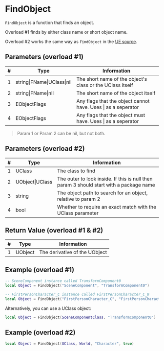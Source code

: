 # FindObject

`FindObject` is a function that finds an object. 

Overload #1 finds by either class name or short object name.

Overload #2 works the same way as `FindObject` in the [UE source](https://docs.unrealengine.com/4.27/en-US/API/Runtime/CoreUObject/UObject/FindObject/).

## Parameters (overload #1)

| # | Type | Information |
|---|------|-------------|
| 1 | string\|FName\|UClass\|nil | The short name of the object's class or the UClass itself |
| 2 | string\|FName\|nil | The short name of the object itself |
| 3 | EObjectFlags | Any flags that the object cannot have. Uses \| as a seperator |
| 4 | EObjectFlags | Any flags that the object must have. Uses \| as a seperator |

> Param 1 or Param 2 can be nil, but not both.

## Parameters (overload #2)

| # | Type | Information |
|---|------|-------------|
| 1 | UClass | The class to find |
| 2 | UObject\|UClass | The outer to look inside. If this is null then param 3 should start with a package name |
| 3 | string | The object path to search for an object, relative to param 2 |
| 4 | bool | Whether to require an exact match with the UClass parameter |

## Return Value (overload #1 & #2)

| # | Type | Information |
|---|------|-------------|
| 1 | UObject | The derivative of the UObject |

## Example (overload #1)

```lua
-- SceneComponent instance called TransformComponent0
local Object = FindObject("SceneComponent", "TransformComponent0")
```

```lua
-- FirstPersonCharacter_C instance called FirstPersonCharacter_C_0
local Object = FindObject("FirstPersonCharacter_C", "FirstPersonCharacter_C_0", EObjectFlags.RF_NoFlags, EObjectFlags.RF_ClassDefaultObject)
```

Alternatively, you can use a UClass object:

```lua
local Object = FindObject(SceneComponentClass, "TransformComponent0")
```

## Example (overload #2)

```lua
local Object = FindObject(UClass, World, "Character", true)
```
